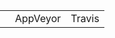 <table style="position: absolute; right: 0;">
  <tr>
    <td></td>
    <td>AppVeyor</td>
    <td>Travis</td>
  </tr>
</table>
 

